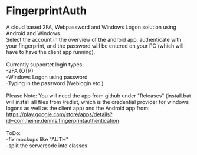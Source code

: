 # FingerprintAuth
 A cloud based 2FA, Webpassword and Windows Logon solution using Android and Windows.<br>
 Select the account in the overview of the android app, authenticate with your fingerprint, and the password will be entered on your PC (which will have to have the client app    running).<br><br>
 Currently supportet login types:<br>
-2FA (OTP)<br>
-Windows Logon using password<br>
-Typing in the password (Weblogin etc.)<br>
 <br>
 Please Note:
 You will need the app from github under "Releases" (install.bat will install all files from \redist, which is the credential provider for windows logons as well as the client app) and the Android app from: https://play.google.com/store/apps/details?id=com.heine.dennis.fingerprintauthentication <br><br>
 ToDo:<br>
-fix mockups like "AUTH"<br>
-split the servercode into classes
